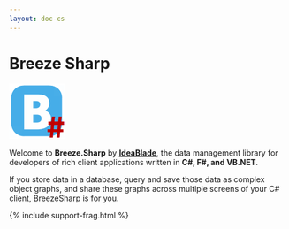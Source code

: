 ```yaml
---
layout: doc-cs
---
```


# Breeze Sharp

<a class="logo-inline" href="/doc-cs" title="Breeze Sharp">
  <img src="/images/logos/BreezeSharpB.png" alt="BreezeSharp" width="100">
</a> 

Welcome to **Breeze.Sharp** by [**IdeaBlade**](http://www.ideablade.com "IdeaBlade website"), the data management library for developers of rich client applications written in  **C#, F#, and VB.NET**.

If you store data in a database, query and save those data as complex object graphs, and share these graphs across multiple screens of your C# client, BreezeSharp is for you.

<div style="clear:both"/>

{% include support-frag.html %}
